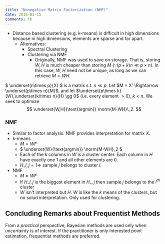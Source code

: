 ```yaml
---
title: "Nonegative Matrix Factorization (NMF)"
date: 2016-01-15
comments: fb
---
```


- Distance based clustering (e.g. k-means) is difficult in high dimensions because ni high dimensions, elements are sparse and far apart.
    - Alternatives: 
       - Spectral Clustering
       - Clustering via NMF
         - Originally, NMF was used to save on storage. That is, storing $W,H$ is much cheaper than storing $M$ ($\because (p+k)n \ll p\times n$). In this case, $W,H$ need not be unique, as long as we can retrieve $M=WH$.

$ \underset{n\times p}{X} $ is a matrix s.t. $n \ll p$.
Let $M = X' \Rightarrow \underset{p\times n}{M}$, and let
$\underset{p\times k}{W},\underset{k\times n}{H} \gg 0$ (i.e. every element $\gt 0$), $k \lt n$.
We seek to optimize 
$$
  \underset{W,H}{\text{argmin}} \norm{M-WH}\_2.
$$

### NMF
- Similar to factor analysis. NMF provides interpretation for matrix $X$.
- k-means
    - $M = WF$
    - $ \underset{W}{\text{argmin}} \norm{M-WH}\_2 $
    - Each of the $k$ columns in $W$ is a cluster center. Each column in $H$ have exactly one $1$ and all other elements are $0$.
    - $H\_{l,j} = 1 \Rightarrow$ sample $j$ belongs to cluster $l$.
- NMF
    - $M \approx WF$
    - If $H\_{l,j}$ is the biggest element in $H\_{,j}$ then sample $j$ belongs to the $l^{th}$ cluster
    - $W$ isn't interpreted but $H$. $W$ is like the $k$ means of the clusters, but no solud interpretation. Only used for clustering.

## Concluding Remarks about Frequentist Methods
From a *practical* perspective, Bayesian methods are used only when *uncertainty* is of interest. If the practitioner is only interested point estimation, frequentist methods are preferred.
